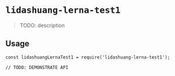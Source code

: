 # `lidashuang-lerna-test1`

> TODO: description

## Usage

```
const lidashuangLernaTest1 = require('lidashuang-lerna-test1');

// TODO: DEMONSTRATE API
```

